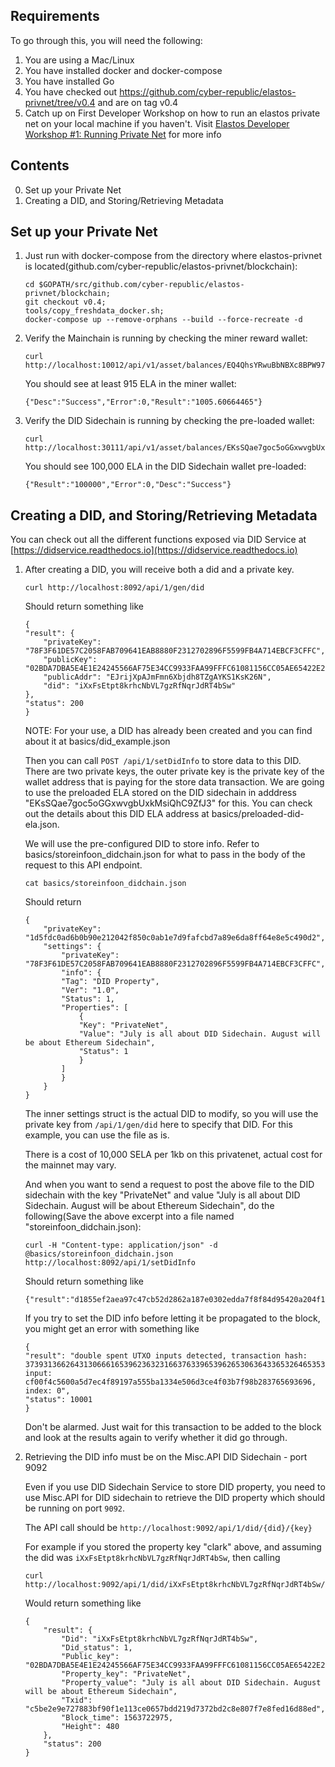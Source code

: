 ## Requirements

To go through this, you will need the following:

1. You are using a Mac/Linux
2. You have installed docker and docker-compose
3. You have installed Go
4. You have checked out https://github.com/cyber-republic/elastos-privnet/tree/v0.4 and are on tag v0.4
5. Catch up on First Developer Workshop on how to run an elastos private net on your local machine if you haven't. Visit [Elastos Developer Workshop #1: Running Private Net](https://www.youtube.com/watch?v=0Mn9pz2UORo) for more info

## Contents

0. Set up your Private Net
1. Creating a DID, and Storing/Retrieving Metadata

## Set up your Private Net

1. Just run with docker-compose from the directory where elastos-privnet is located(github.com/cyber-republic/elastos-privnet/blockchain):

   ```
   cd $GOPATH/src/github.com/cyber-republic/elastos-privnet/blockchain;
   git checkout v0.4;
   tools/copy_freshdata_docker.sh;
   docker-compose up --remove-orphans --build --force-recreate -d
   ```

2. Verify the Mainchain is running by checking the miner reward wallet:

   ```
   curl http://localhost:10012/api/v1/asset/balances/EQ4QhsYRwuBbNBXc8BPW972xA9ANByKt6U
   ```

   You should see at least 915 ELA in the miner wallet:

   ```
   {"Desc":"Success","Error":0,"Result":"1005.60664465"}
   ```

3. Verify the DID Sidechain is running by checking the pre-loaded wallet:

   ```
   curl http://localhost:30111/api/v1/asset/balances/EKsSQae7goc5oGGxwvgbUxkMsiQhC9ZfJ3
   ```

   You should see 100,000 ELA in the DID Sidechain wallet pre-loaded:

   ```
   {"Result":"100000","Error":0,"Desc":"Success"}
   ```

## Creating a DID, and Storing/Retrieving Metadata

You can check out all the different functions exposed via DID Service at [https://didservice.readthedocs.io](https://didservice.readthedocs.io)

1. After creating a DID, you will receive both a did and a private key.

    ```
    curl http://localhost:8092/api/1/gen/did
    ```

    Should return something like
    ```
    {
    "result": {
        "privateKey": "78F3F61DE57C2058FAB709641EAB8880F2312702896F5599FB4A714EBCF3CFFC",
        "publicKey": "02BDA7DBA5E4E1E24245566AF75E34CC9933FAA99FFFC61081156CC05AE65422E2",
        "publicAddr": "EJrijXpAJmFmn6Xbjdh8TZgAYKS1KsK26N",
        "did": "iXxFsEtpt8krhcNbVL7gzRfNqrJdRT4bSw"
    },
    "status": 200
    }
    ```

    NOTE: For your use, a DID has already been created and you can find about it at basics/did_example.json

    Then you can call `POST /api/1/setDidInfo` to store data to this DID. There are two private keys, the outer private key is the private key of the wallet address that is paying for the store data transaction. We are going to use the preloaded ELA stored on the DID sidechain in adddress "EKsSQae7goc5oGGxwvgbUxkMsiQhC9ZfJ3" for this. You can check out the details about this DID ELA address at basics/preloaded-did-ela.json.

    We will use the pre-configured DID to store info. Refer to basics/storeinfoon_didchain.json for what to pass in the body of the request to this API endpoint.

    ```
    cat basics/storeinfoon_didchain.json
    ```

    Should return
    ```
    {
        "privateKey": "1d5fdc0ad6b0b90e212042f850c0ab1e7d9fafcbd7a89e6da8ff64e8e5c490d2",
        "settings": {
            "privateKey": "78F3F61DE57C2058FAB709641EAB8880F2312702896F5599FB4A714EBCF3CFFC",
            "info": {
            "Tag": "DID Property",
            "Ver": "1.0",
            "Status": 1,
            "Properties": [
                {
                "Key": "PrivateNet",
                "Value": "July is all about DID Sidechain. August will be about Ethereum Sidechain",
                "Status": 1
                }
            ]
            }
        }
    }
    ```

    The inner settings struct is the actual DID to modify, so you will use the private key from `/api/1/gen/did` here to specify that DID. For this example, you can use the file as is.

    There is a cost of 10,000 SELA per 1kb on this privatenet, actual cost for the mainnet may vary.   

    And when you want to send a request to post the above file to the DID sidechain with the key "PrivateNet" and value "July is all about DID Sidechain. August will be about Ethereum Sidechain", do the following(Save the above excerpt into a file named "storeinfoon_didchain.json):
    ```
    curl -H "Content-type: application/json" -d @basics/storeinfoon_didchain.json http://localhost:8092/api/1/setDidInfo
    ```

    Should return something like
    ```
    {"result":"d1855ef2aea97c47cb52d2862a187e0302edda7f8f84d95420a204f121ccc741","status":200}
    ```

    If you try to set the DID info before letting it be propagated to the block, you might get an error with something like 
    ```
    {
    "result": "double spent UTXO inputs detected, transaction hash: 37393136626431306661653962363231663763396539626530636433653264653535306365313766393632656462663430633839383232383061373761376562, input: cf00f4c5600a5d7ec4f89197a555ba1334e506d3ce4f03b7f98b283765693696, index: 0",
    "status": 10001
    }
    ```

    Don't be alarmed. Just wait for this transaction to be added to the block and look at the results again to verify whether it did go through.

2. Retrieving the DID info must be on the Misc.API DID Sidechain - port 9092

    Even if you use DID Sidechain Service to store DID property, you need to use Misc.API for DID sidechain to retrieve the DID property which should be running on port `9092`.

    The API call should be `http://localhost:9092/api/1/did/{did}/{key}`

    For example if you stored the property key "clark" above, and assuming the did was `iXxFsEtpt8krhcNbVL7gzRfNqrJdRT4bSw`, then calling

    ```
    curl http://localhost:9092/api/1/did/iXxFsEtpt8krhcNbVL7gzRfNqrJdRT4bSw/PrivateNet
    ```

    Would return something like
    ```
    {
        "result": {
            "Did": "iXxFsEtpt8krhcNbVL7gzRfNqrJdRT4bSw",
            "Did_status": 1,
            "Public_key": "02BDA7DBA5E4E1E24245566AF75E34CC9933FAA99FFFC61081156CC05AE65422E2",
            "Property_key": "PrivateNet",
            "Property_value": "July is all about DID Sidechain. August will be about Ethereum Sidechain",
            "Txid": "c5be2e9e727883bf90f1e113ce0657bdd219d7372bd2c8e807f7e8fed16d88ed",
            "Block_time": 1563722975,
            "Height": 480
        },
        "status": 200
    }
    ```

